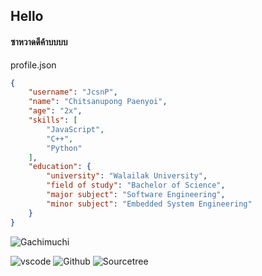 ## Hello 
#### ซาหวาดดีค้าบบบบ

profile.json
```json
{
    "username": "JcsnP",
    "name": "Chitsanupong Paenyoi",
    "age": "2x",
    "skills": [
        "JavaScript",
        "C++",
        "Python"
    ],
    "education": {
        "university": "Walailak University",
        "field of study": "Bachelor of Science",
        "major subject": "Software Engineering",
        "minor subject": "Embedded System Engineering"
    }
}
```

![Gachimuchi](https://pikuco.ru/upload/test_stable/c05/c05af486a2a5e369879521bb55b1b671.jpg)

![vscode](https://img.shields.io/badge/Visual_Studio_Code-0078D4?style=for-the-badge&logo=visual%20studio%20code&logoColor=white)
![Github](https://img.shields.io/badge/GitHub-100000?style=for-the-badge&logo=github&logoColor=white)
![Sourcetree](https://img.shields.io/badge/Sourcetree-0052CC?style=for-the-badge&logo=Sourcetree&logoColor=white)